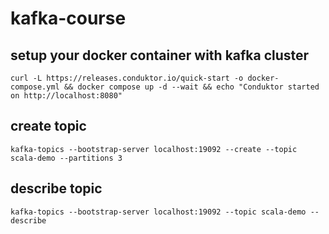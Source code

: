# kafka-course
## setup your docker container with kafka cluster
```
curl -L https://releases.conduktor.io/quick-start -o docker-compose.yml && docker compose up -d --wait && echo "Conduktor started on http://localhost:8080"
```
## create topic
```
kafka-topics --bootstrap-server localhost:19092 --create --topic scala-demo --partitions 3
```
## describe topic
```
kafka-topics --bootstrap-server localhost:19092 --topic scala-demo --describe
```
